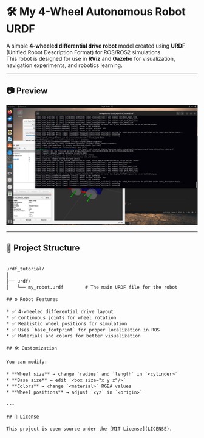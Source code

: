 
# 🛠️ My 4-Wheel Autonomous Robot URDF

A simple **4-wheeled differential drive robot** model created using **URDF** (Unified Robot Description Format) for ROS/ROS2 simulations.  
This robot is designed for use in **RViz** and **Gazebo** for visualization, navigation experiments, and robotics learning.

---

## 📷 Preview

![image_alt](https://github.com/KunalJadhao/4-Wheel-Autonomous-Robot-/blob/main/Screenshot%20from%202025-08-08%2010-49-23.png)


---

## 📂 Project Structure

```

urdf_tutorial/
│
├── urdf/
│   └── my_robot.urdf        # The main URDF file for the robot

## ⚙️ Robot Features

* ✅ 4-wheeled differential drive layout
* ✅ Continuous joints for wheel rotation
* ✅ Realistic wheel positions for simulation
* ✅ Uses `base_footprint` for proper localization in ROS
* ✅ Materials and colors for better visualization

## 🛠️ Customization

You can modify:

* **Wheel size** → change `radius` and `length` in `<cylinder>`
* **Base size** → edit `<box size="x y z"/>`
* **Colors** → change `<material>` RGBA values
* **Wheel positions** → adjust `xyz` in `<origin>`

---

## 📜 License

This project is open-source under the [MIT License](LICENSE).
